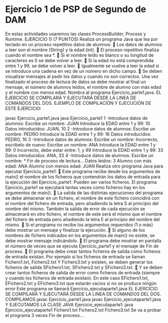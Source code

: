 # Ejercicio 1 de PSP de Segundo de DAM
En estas actividades usaremos las clases ProcessBuilder, Process y Runtime. 
EJERCICIO 1) (7 PUNTOS) 
Realiza un programa Java que lea por teclado en un proceso repetitivo datos de alumnos: 
 Los datos de alumnos a leer son el nombre (String) y la edad (int). 
 El proceso repetitivo finaliza cuando el nombre sea *. 
 Si el nombre leído es blanco o su longitud de caracteres es 0 se debe volver a leer. 
 Si la edad no está comprendida entre 1 y 99, se debe volver a leer. 
 Igualmente se vuelve a leer la edad si se introduce una cadena en vez de un número en dicho 
campo. 
 Se deben visualizar mensajes al pedir los datos y cuando no son correctos. 
Una vez finalizado el proceso de lectura de datos se debe mostrar al final un mensaje, el número de 
alumnos leídos, el nombre de alumno con más edad y el nombre con menos edad. 
Nombra al programa Ejercicio_parte1.java. 
EL EJERCICIO SE COMPILARÁ Y EJECUTARÁ DESDE LA LINEA DE COMANDOS DEL DOS. 
EJEMPLO DE COMPILACIÓN Y EJECUCIÓN DE ESTE EJERCICIO:

javac Ejercicio_parte1.java 
java Ejercicio_parte1 
1 -Introduce datos de alumnos: 
 Escribe un nombre: JUAN 
 Introduce la EDAD entre 1 y 99: 10
 Datos introducidos: JUAN, 10 
2 -Introduce datos de alumnos: 
 Escribe un nombre: PEDRO
 Introduce la EDAD entre 1 y 99: 16 
 Datos introducidos: PEDRO, 16 
3 -Introduce datos de alumnos: 
 Escribe un nombre: 
 Incorrecto, escribelo de nuevo: 
 Escribe un nombre: ANA 
 Introduce la EDAD entre 1 y 99: 0
 Incorrecto, debe estar entre: 1, y 99 
 Introduce la EDAD entre 1 y 99: 33
 Datos introducidos: ANA, 33 
4 -Introduce datos de alumnos: 
 Escribe un nombre: *
Fin de proceso de lectura... 
Datos leidos: 3 
Alumno con más edad: ANA 
Alumno con menos edad: JUAN 
Realiza otro programa Java para ejecutar Ejercicio_parte1: 
 Este programa recibe desde los argumentos de main() el nombre de los ficheros que contendrán 
los datos de entrada para la ejecución del Ejercicio_parte1. Pueden ser varios ficheros. El programa 
Ejercicio_parte1 se ejecutará tantas veces como ficheros hay en los argumentos de main(). 
 La salida de las distintas ejecuciones del programa se debe almacenar en un fichero, el nombre de 
este fichero coincidirá con el nombre del fichero de entrada, pero añadiendo la letra S al principio 
del nombre del mismo. También la salida de error de cada ejecución se almacenará en otro fichero,
el nombre de este será el mismo que el nombre del fichero de entrada pero añadiendo la letra E al 
principio del nombre del mismo. 
 Si el programa no recibe los argumentos requeridos (1 o más) debe mostrar un mensaje y finalizar 
la ejecución. 
 Si alguno de los nombres de fichero indicados en los argumentos de main() no existe, se debe 
mostrar mensaje indicándolo. 
 El programa debe mostrar en pantalla el número de veces que se ejecuta Ejercicio_parte1 y el 
mensaje de Fin de proceso. 
 El programa debe crear tantos ficheros de salida como ficheros de entrada existan. Por ejemplo si 
los ficheros de entrada se llaman Fichero1.txt, Fichero2.txt Y Fichero3.txt y existen, se deben 
generar los ficheros de salida SFichero1.txt, SFichero2.txt y SFichero3.txt. 
 Y se deben crear tantos ficheros de salida de error como ficheros de entrada (siempre y cuando los 
ficheros de entrada existan). En este caso EFichero1.txt, EFichero2.txt y EFichero3.txt que estarán 
vacios si no se produce ningún error
Este programa se llamará Ejercicio_ejecutaparte1.java
EL EJERCICIO SE COMPILARÁ Y EJECUTARÁ DESDE LA LINEA DE COMANDOS DEL DOS.
COMPILAMOS 
javac Ejercicio_parte1.java 
javac Ejercicio_ejecutaparte1.java 
Y EJECUTAMOS LA CLASE JAVA Ejercicio_ejecutaparte1: 
java Ejercicio_ejecutaparte1 Fichero1.txt Fichero2.txt Fichero3.txt 
Se va a probar el programa 3 veces 
Fin de proceso...
